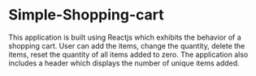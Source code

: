 # Simple-Shopping-cart
This application is built using Reactjs which exhibits the behavior of a shopping cart. 
User can add the items, change the quantity, delete the items, reset the quantity of all items added to zero.
The application also includes a header which displays the number of unique items added.

